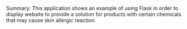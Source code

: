 Summary: This application shows an example of using Flask in order to display website to provide a solution for products with certain chemicals that may cause skin allergic reaction. 
